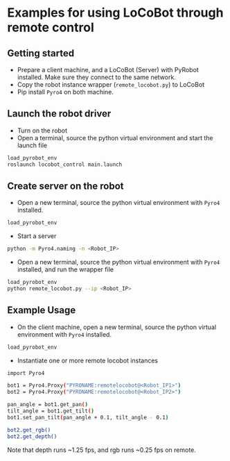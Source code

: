
# Examples for using LoCoBot through remote control


## Getting started

* Prepare a client machine, and a LoCoBot (Server) with PyRobot installed. Make sure they connect to the same network.
* Copy the robot instance wrapper (`remote_locobot.py`) to LoCoBot
* Pip install `Pyro4` on both machine. 

## Launch the robot driver

* Turn on the robot
* Open a terminal, source the python virtual environment and start the launch file
```bash
load_pyrobot_env
roslaunch locobot_control main.launch
```

## Create server on the robot

* Open a new terminal, source the python virtual environment with `Pyro4` installed.  

```bash
load_pyrobot_env
```

* Start a server

```bash
python -m Pyro4.naming -n <Robot_IP>
```

* Open a new terminal, source the python virtual environment with `Pyro4` installed, and run the wrapper file

```bash
load_pyrobot_env
python remote_locobot.py --ip <Robot_IP>
```

## Example Usage

* On the client machine, open a new terminal, source the python virtual environment with `Pyro4` installed.  

```bash
load_pyrobot_env
```

* Instantiate one or more remote locobot instances

```bash
import Pyro4

bot1 = Pyro4.Proxy("PYRONAME:remotelocobot@<Robot_IP1>")
bot2 = Pyro4.Proxy("PYRONAME:remotelocobot@<Robot_IP2>")

pan_angle = bot1.get_pan()
tilt_angle = bot1.get_tilt()
bot1.set_pan_tilt(pan_angle + 0.1, tilt_angle - 0.1)

bot2.get_rgb()
bot2.get_depth()
```

Note that depth runs ~1.25 fps, and rgb runs ~0.25 fps on remote.